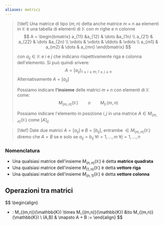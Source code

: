 ```yaml
---
aliases: matrici
---
```

>[!def]
>Una matrice di tipo $(m,n)$ detta anche matrice $m \times n$ aa elementi in $\mathbb{K}$ è una tabella di elementi di $\mathbb{K}$ con $m$ righe e $n$ colonne
> $$ A = \begin{bmatrix}
>a_{11} &a_{12}  & \dots &a_{1n} \\
>a_{21} & a_{22} & \dots &a_{2n} \\
>\vdots & \vdots & \ddots &  \vdots \\
>a_{m1} & a_{m2}  & \dots  & a_{mn}
>\end{bmatrix} $$
>
>con $a_{ij} \in \mathbb{K}$ e $i$ e $j$ che indicano rispettivamente riga e colonna dell'elemento. Si può quindi srivere:
>$$ A = [a_{ij}]_{1 \leq i \leq m;1 \leq j \leq n} $$
>Alternativamente $A = [a_{ij}]$
>
>Possiamo indicare **l'insieme** delle matrici $m \times n$ con elementi di $\mathbb{K}$ come:
>$$ M_{(m,n)}(\mathbb{K}) \qquad o\qquad M_{\mathbb{K}}(m,n) $$
>
>Possiamo indicare l'elemento in posizione $i,j$ in una matrice $A \in M_{(m,n)}(\mathbb{K})$ come $[A]_{ij}$


>[!def]
>Date due matrici $A = [a_{ij}]$ e $B = [b_{ij}]$, entrambe $\in M_{(m,n)}(\mathbb{K})$ diremo che $A = B$ se e solo se $a_{ij} = b_{ij}\ \forall i =1,\dots,m\ \forall j = 1,\dots,n$


### Nomenclatura
- Una qualsiasi matrice dell'insieme $M_{(n,n)}(\mathbb{K})$ è detta **matrice quadrata**
- Una qualsiasi matrice dell'insieme $M_{(1,n)}(\mathbb{K})$ è detta **vettore riga**
- Una qualsiasi matrice dell'insieme $M_{(n,1)}(\mathbb{K})$ è detta **vettore colonna**


## Operazioni tra matrici
$$ \begin{align}
+ : M_{(m,n)}(\mathbb{K}) \times M_{(m,n)}(\mathbb{K}) &\to M_{(m,n)}(\mathbb{K}) \\
(A,B) & \mapsto A + B := 
\end{align} $$
